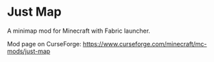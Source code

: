 # Just Map

A minimap mod for Minecraft with Fabric launcher.

Mod page on CurseForge: https://www.curseforge.com/minecraft/mc-mods/just-map
